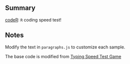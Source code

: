 ## Summary

[codeR](https://statbiscuit.github.io/mini_games/coding/index.html): `R` coding speed test!

## Notes

Modify the text in `paragraphs.js` to customize each sample.

The base code is modified from [Typing Speed Test Game](https://www.codingnepalweb.com/typing-speed-test-game-html-javascript/)
